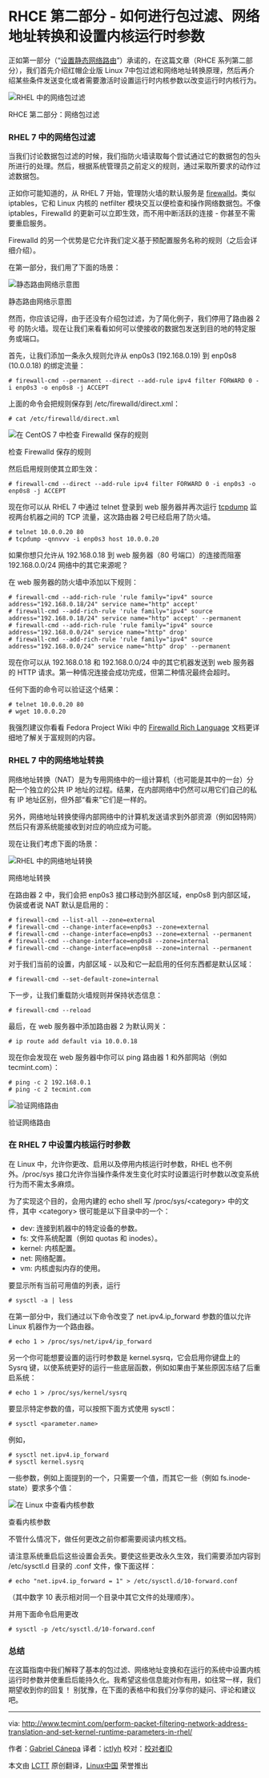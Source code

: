 RHCE 第二部分 - 如何进行包过滤、网络地址转换和设置内核运行时参数
================================================================================
正如第一部分（“[设置静态网络路由][1]”）承诺的，在这篇文章（RHCE 系列第二部分），我们首先介绍红帽企业版 Linux 7中包过滤和网络地址转换原理，然后再介绍某些条件发送变化或者需要激活时设置运行时内核参数以改变运行时内核行为。

![RHEL 中的网络包过滤](http://www.tecmint.com/wp-content/uploads/2015/07/Network-Packet-Filtering-in-RHEL.jpg)

RHCE 第二部分：网络包过滤

### RHEL 7 中的网络包过滤 ###

当我们讨论数据包过滤的时候，我们指防火墙读取每个尝试通过它的数据包的包头所进行的处理。然后，根据系统管理员之前定义的规则，通过采取所要求的动作过滤数据包。

正如你可能知道的，从 RHEL 7 开始，管理防火墙的默认服务是 [firewalld][2]。类似 iptables，它和 Linux 内核的 netfilter 模块交互以便检查和操作网络数据包。不像 iptables，Firewalld 的更新可以立即生效，而不用中断活跃的连接 - 你甚至不需要重启服务。

Firewalld 的另一个优势是它允许我们定义基于预配置服务名称的规则（之后会详细介绍）。

在第一部分，我们用了下面的场景：

![静态路由网络示意图](http://www.tecmint.com/wp-content/uploads/2015/07/Static-Routing-Network-Diagram.png)

静态路由网络示意图

然而，你应该记得，由于还没有介绍包过滤，为了简化例子，我们停用了路由器 2号 的防火墙。现在让我们来看看如何可以使接收的数据包发送到目的地的特定服务或端口。

首先，让我们添加一条永久规则允许从 enp0s3 (192.168.0.19) 到 enp0s8 (10.0.0.18) 的绑定流量：

    # firewall-cmd --permanent --direct --add-rule ipv4 filter FORWARD 0 -i enp0s3 -o enp0s8 -j ACCEPT

上面的命令会把规则保存到 /etc/firewalld/direct.xml：

    # cat /etc/firewalld/direct.xml

![在 CentOS 7 中检查 Firewalld 保存的规则](http://www.tecmint.com/wp-content/uploads/2015/07/Check-Firewalld-Save-Rules.png)

检查 Firewalld 保存的规则

然后启用规则使其立即生效：

    # firewall-cmd --direct --add-rule ipv4 filter FORWARD 0 -i enp0s3 -o enp0s8 -j ACCEPT

现在你可以从 RHEL 7 中通过 telnet 登录到 web 服务器并再次运行 [tcpdump][3] 监视两台机器之间的 TCP 流量，这次路由器 2号已经启用了防火墙。

    # telnet 10.0.0.20 80
    # tcpdump -qnnvvv -i enp0s3 host 10.0.0.20

如果你想只允许从 192.168.0.18 到 web 服务器（80 号端口）的连接而阻塞 192.168.0.0/24 网络中的其它来源呢？

在 web 服务器的防火墙中添加以下规则：

    # firewall-cmd --add-rich-rule 'rule family="ipv4" source address="192.168.0.18/24" service name="http" accept'
    # firewall-cmd --add-rich-rule 'rule family="ipv4" source address="192.168.0.18/24" service name="http" accept' --permanent
    # firewall-cmd --add-rich-rule 'rule family="ipv4" source address="192.168.0.0/24" service name="http" drop'
    # firewall-cmd --add-rich-rule 'rule family="ipv4" source address="192.168.0.0/24" service name="http" drop' --permanent

现在你可以从 192.168.0.18 和 192.168.0.0/24 中的其它机器发送到 web 服务器的 HTTP 请求。第一种情况连接会成功完成，但第二种情况最终会超时。

任何下面的命令可以验证这个结果：

    # telnet 10.0.0.20 80
    # wget 10.0.0.20

我强烈建议你看看 Fedora Project Wiki 中的 [Firewalld Rich Language][4] 文档更详细地了解关于富规则的内容。

### RHEL 7 中的网络地址转换 ###

网络地址转换（NAT）是为专用网络中的一组计算机（也可能是其中的一台）分配一个独立的公共 IP 地址的过程。结果，在内部网络中仍然可以用它们自己的私有 IP 地址区别，但外部“看来”它们是一样的。

另外，网络地址转换使得内部网络中的计算机发送请求到外部资源（例如因特网）然后只有源系统能接收到对应的响应成为可能。

现在让我们考虑下面的场景：

![RHEL 中的网络地址转换](http://www.tecmint.com/wp-content/uploads/2015/07/Network-Address-Translation-Diagram.png)

网络地址转换

在路由器 2 中，我们会把 enp0s3 接口移动到外部区域，enp0s8 到内部区域，伪装或者说 NAT 默认是启用的：

    # firewall-cmd --list-all --zone=external
    # firewall-cmd --change-interface=enp0s3 --zone=external
    # firewall-cmd --change-interface=enp0s3 --zone=external --permanent
    # firewall-cmd --change-interface=enp0s8 --zone=internal
    # firewall-cmd --change-interface=enp0s8 --zone=internal --permanent

对于我们当前的设置，内部区域 - 以及和它一起启用的任何东西都是默认区域：

    # firewall-cmd --set-default-zone=internal

下一步，让我们重载防火墙规则并保持状态信息：

    # firewall-cmd --reload

最后，在 web 服务器中添加路由器 2 为默认网关：

    # ip route add default via 10.0.0.18

现在你会发现在 web 服务器中你可以 ping 路由器 1 和外部网站（例如 tecmint.com）：

    # ping -c 2 192.168.0.1
    # ping -c 2 tecmint.com

![验证网络路由](http://www.tecmint.com/wp-content/uploads/2015/07/Verify-Network-Routing.png)

验证网络路由

### 在 RHEL 7 中设置内核运行时参数 ###

在 Linux 中，允许你更改、启用以及停用内核运行时参数，RHEL 也不例外。/proc/sys 接口允许你当操作条件发生变化时实时设置运行时参数以改变系统行为而不需太多麻烦。

为了实现这个目的，会用内建的 echo shell 写 /proc/sys/<category\> 中的文件，其中 <category\> 很可能是以下目录中的一个：

- dev: 连接到机器中的特定设备的参数。
- fs: 文件系统配置（例如 quotas 和 inodes）。
- kernel: 内核配置。
- net: 网络配置。
- vm: 内核虚拟内存的使用。

要显示所有当前可用值的列表，运行

    # sysctl -a | less

在第一部分中，我们通过以下命令改变了 net.ipv4.ip_forward 参数的值以允许 Linux 机器作为一个路由器。

    # echo 1 > /proc/sys/net/ipv4/ip_forward

另一个你可能想要设置的运行时参数是 kernel.sysrq，它会启用你键盘上的 Sysrq 键，以使系统更好的运行一些底层函数，例如如果由于某些原因冻结了后重启系统：

    # echo 1 > /proc/sys/kernel/sysrq

要显示特定参数的值，可以按照下面方式使用 sysctl：

    # sysctl <parameter.name>

例如，

    # sysctl net.ipv4.ip_forward
    # sysctl kernel.sysrq

一些参数，例如上面提到的一个，只需要一个值，而其它一些（例如 fs.inode-state）要求多个值：

![在 Linux 中查看内核参数](http://www.tecmint.com/wp-content/uploads/2015/07/Check-Kernel-Parameters.png)

查看内核参数

不管什么情况下，做任何更改之前你都需要阅读内核文档。

请注意系统重启后这些设置会丢失。要使这些更改永久生效，我们需要添加内容到 /etc/sysctl.d 目录的 .conf 文件，像下面这样：

    # echo "net.ipv4.ip_forward = 1" > /etc/sysctl.d/10-forward.conf

（其中数字 10 表示相对同一个目录中其它文件的处理顺序）。

并用下面命令启用更改

    # sysctl -p /etc/sysctl.d/10-forward.conf

### 总结 ###

在这篇指南中我们解释了基本的包过滤、网络地址变换和在运行的系统中设置内核运行时参数并使重启后能持久化。我希望这些信息能对你有用，如往常一样，我们期望收到你的回复！
别犹豫，在下面的表格中和我们分享你的疑问、评论和建议吧。

--------------------------------------------------------------------------------

via: http://www.tecmint.com/perform-packet-filtering-network-address-translation-and-set-kernel-runtime-parameters-in-rhel/

作者：[Gabriel Cánepa][a]
译者：[ictlyh](https://github.com/ictlyh)
校对：[校对者ID](https://github.com/校对者ID)

本文由 [LCTT](https://github.com/LCTT/TranslateProject) 原创翻译，[Linux中国](https://linux.cn/) 荣誉推出

[a]:http://www.tecmint.com/author/gacanepa/
[1]:http://www.tecmint.com/how-to-setup-and-configure-static-network-routing-in-rhel/
[2]:http://www.tecmint.com/firewalld-rules-for-centos-7/
[3]:http://www.tecmint.com/12-tcpdump-commands-a-network-sniffer-tool/
[4]:https://fedoraproject.org/wiki/Features/FirewalldRichLanguage